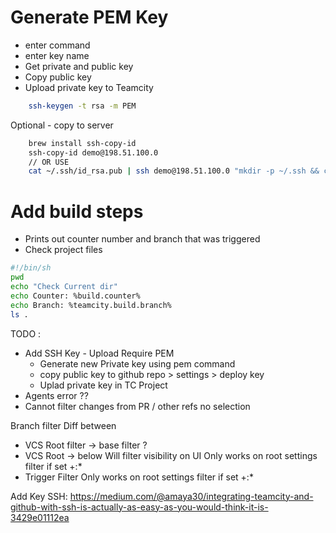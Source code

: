 # Generate PEM Key
- enter command
- enter key name
- Get private and public key
- Copy public key
- Upload private key to Teamcity
```sh
    ssh-keygen -t rsa -m PEM
```

Optional - copy to server
```sh
    brew install ssh-copy-id
    ssh-copy-id demo@198.51.100.0
    // OR USE
    cat ~/.ssh/id_rsa.pub | ssh demo@198.51.100.0 "mkdir -p ~/.ssh && chmod 700 ~/.ssh && cat >>  ~/.ssh/authorized_keys"

```

# Add build steps
- Prints out counter number and branch that was triggered
- Check project files 
```sh
#!/bin/sh
pwd
echo "Check Current dir"
echo Counter: %build.counter%
echo Branch: %teamcity.build.branch%
ls .

```


TODO : 

- Add SSH Key - Upload Require PEM 
    - Generate new Private key using pem command
    - copy public key to github repo > settings > deploy key
    - Uplad private key in TC Project
- Agents error ??
- Cannot filter changes from PR / other refs no selection

Branch filter Diff between 
- VCS Root filter -> base filter ?
- VCS Root -> below 
    Will filter visibility on UI 
    Only works on root settings filter if set +:*
- Trigger Filter
    Only works on root settings filter if set +:*


Add Key SSH: 
https://medium.com/@amaya30/integrating-teamcity-and-github-with-ssh-is-actually-as-easy-as-you-would-think-it-is-3429e01112ea